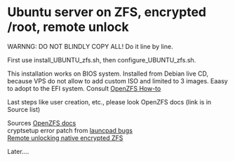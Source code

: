 # Ubuntu server on ZFS, encrypted /root, remote unlock

WARNNG: DO NOT BLINDLY COPY ALL! Do it line by line.

First use install_UBUNTU_zfs.sh, then  configure_UBUNTU_zfs.sh. 

This installation works on BIOS system. Installed from Debian live CD, because VPS do not allow to add custom ISO and limited to 3 images.
Eaasy to adopt to the EFI system. Consult [OpenZFS How-to](https://openzfs.github.io/openzfs-docs/Getting%20Started/Ubuntu/Ubuntu%2020.04%20Root%20on%20ZFS.html)

Last steps like user creation, etc., please look OpenZFS docs (link is in Source list)

Sources
[OpenZFS docs](https://openzfs.github.io/openzfs-docs/Getting%20Started/Ubuntu/Ubuntu%2020.04%20Root%20on%20ZFS.html)  
cryptsetup error patch from [launcpad bugs](https://bugs.launchpad.net/debian/+source/cryptsetup/+bug/1830110)  
[Remote unlocking native encrypted ZFS](https://github.com/dynerose/Remote-unlock-native-ZFS)  

Later....
